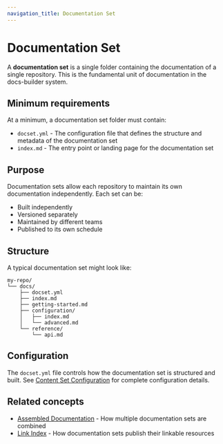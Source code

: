 ```yaml
---
navigation_title: Documentation Set
---
```


# Documentation Set

A **documentation set** is a single folder containing the documentation of a single repository. This is the fundamental unit of documentation in the docs-builder system.

## Minimum requirements

At a minimum, a documentation set folder must contain:

* `docset.yml` - The configuration file that defines the structure and metadata of the documentation set
* `index.md` - The entry point or landing page for the documentation set

## Purpose

Documentation sets allow each repository to maintain its own documentation independently. Each set can be:

* Built independently
* Versioned separately
* Maintained by different teams
* Published to its own schedule

## Structure

A typical documentation set might look like:

```
my-repo/
└── docs/
    ├── docset.yml
    ├── index.md
    ├── getting-started.md
    ├── configuration/
    │   ├── index.md
    │   └── advanced.md
    └── reference/
        └── api.md
```

## Configuration

The `docset.yml` file controls how the documentation set is structured and built. See [Content Set Configuration](../configure/content-set/index.md) for complete configuration details.

## Related concepts

* [Assembled Documentation](assembled-documentation.md) - How multiple documentation sets are combined
* [Link Index](link-index.md) - How documentation sets publish their linkable resources
